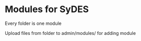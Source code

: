 Modules for SyDES
=============

Every folder is one module

Upload files from folder to admin/modules/ for adding module
